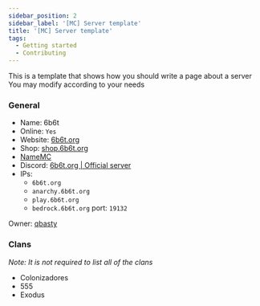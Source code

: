 ```yaml
---
sidebar_position: 2
sidebar_label: '[MC] Server template'
title: '[MC] Server template'
tags:
  - Getting started
  - Contributing
---
```


This is a template that shows how you should write a page about a server
You may modify according to your needs

### General
* Name: 6b6t
* Online: `Yes`
* Website: [6b6t.org](https://www.6b6t.org/)
* Shop: [shop.6b6t.org](https://shop.6b6t.org/)
* [NameMC](https://namemc.com/server/6b6t.org)
* Discord: [6b6t.org | Official server](https://discord.gg/6b6t)
* IPs:
  * `6b6t.org`
  * `anarchy.6b6t.org`
  * `play.6b6t.org`
  * `bedrock.6b6t.org` port: `19132`

Owner: [qbasty](../Players/qbasty.md)

### Clans
*Note: It is not required to list all of the clans*
- Colonizadores
- 555
- Exodus